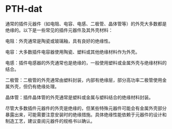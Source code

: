 
# PTH-dat



通常的插件元器件（如电阻、电容、电感、二极管、晶体管等）的外壳大多数都是绝缘的。以下是一些常见的插件元器件及其外壳材料：

电阻：外壳通常是陶瓷或玻璃釉，具有良好的绝缘性。

电容：大多数插件电容器使用陶瓷、塑料或其他绝缘材料作为外壳。

电感：插件电感器的外壳通常也是绝缘的，一般使用塑料或金属外壳与绝缘材料的结合。

二极管：二极管的外壳通常由塑料封装，内部有绝缘层，部分高功率二极管使用金属外壳，但仍有绝缘处理。

晶体管：插件晶体管的外壳通常是塑料或金属与塑料结合的绝缘材料封装。

尽管大多数插件元器件的外壳是绝缘的，但某些特殊元器件可能会有金属外壳部分暴露出来，可能需要注意安装时的绝缘措施。具体绝缘性能依赖于元器件的设计和制造工艺，建议查阅元器件的规格书以确认。